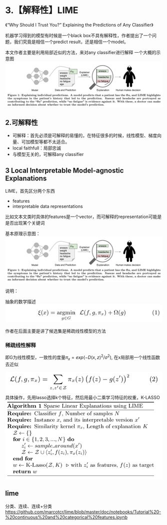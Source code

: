 # 3.【解释性】LIME

《“Why Should I Trust You?” Explaining the Predictions of Any Classifier》

机器学习得到的模型有时候是一个black box不具有解释性，作者提出了一个问题，我们究竟是相信一个predict result，还是相信一个model。

本文作者主要是利用局部近似的方法，来对any classifier进行解释
一个大概的示意图
![](media/15227606288131/15227612016423.jpg)


## 2.可解释性

* 可解释：首先必须是可解释的易懂的，在特征很多的时候，线性模型、梯度向量、可加模型等都不太适合。
* local faithfull：局部忠诚
* 与模型无关的，可解释any classifier


## 3 Local Interpretable Model-agnostic Explanations

LIME，首先区分两个东西

* features
* interpretable data representations

比如文本文类时具体的features是一个vector，而可解释的representation可能是是否出现某个关键词

基本原理示意图：
![](media/15227606288131/15227612016423.jpg)

说明：



抽象的数学描述
![](media/15227606288131/15227633252420.jpg)


作者在后面主要是讲了候选集是稀疏线性模型的方法

### 稀疏线性解释
即G为线性模型，一致性的度量$\pi_x=exp(-D(x,z)^2/\sigma^2)$, 在x局部用一个线性函数去近似

![](media/15227606288131/15227718128055.jpg)
具体操作，先用lasso选择k个特征，然后用最小二乘学习特征的权重，K-LASSO
![](media/15227606288131/15227724362604.jpg)



## lime

分类、连续、连续+分类 https://github.com/marcotcr/lime/blob/master/doc/notebooks/Tutorial%20-%20continuous%20and%20categorical%20features.ipynb


